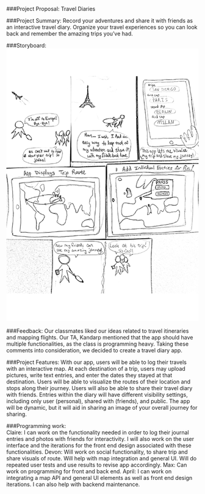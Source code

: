 ###Project Proposal: Travel Diaries

###Project Summary:
Record your adventures and share it with friends as an interactive travel diary. Organize your travel experiences so you can look back and remember the amazing trips you’ve had.

###Storyboard:
![Storyboard Proposal](/images/storyboardproposal.jpg)


###Feedback:
Our classmates liked our ideas related to travel itineraries and mapping flights. Our TA, Kandarp mentioned that the app should have multiple functionalities, as the class is programming heavy. Taking these comments into consideration, we decided to create a travel diary app.

###Project Features:
With our app, users will be able to log their travels with an interactive map. At each destination of a trip, users may upload pictures, write text entries, and enter the dates they stayed at that destination.  Users will be able to visualize the routes of their location and stops along their journey.  Users will also be able to share their travel diary with friends. Entries within the diary will have different visibility settings, including only user (personal), shared with (friends), and public.  The app will be dynamic, but it will aid in sharing an image of your overall journey for sharing. 

###Programming work:  
Claire: I can work on the functionality needed in order to log their journal entries and photos with friends for interactivity. I will also work on the user interface and the iterations for the front end design associated with these functionalities.
Devon:  Will work on social functionality, to share trip and share visuals of route.  Will help with map integration and general UI.  Will do repeated user tests and use results to revise app accordingly. 
Max: Can work on programming for front and back end.
April: I can work on integrating a map API and general UI elements as well as front end design iterations. I can also help with backend maintenance.


